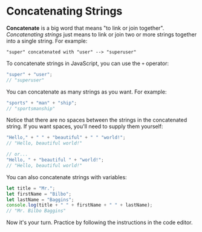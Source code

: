 # Concatenating Strings

**Concatenate** is a big word that means "to link or join together".
_Concatenating strings_ just means to link or join two or more
strings together into a single string. For example:

```
"super" concatenated with "user" --> "superuser"
```

To concatenate strings in JavaScript, you can use the `+` operator:

```javascript
"super" + "user";
// "superuser"
```

You can concatenate as many strings as you want. For example:

```javascript
"sports" + "man" + "ship";
// "sportsmanship"
```

Notice that there are no spaces between the strings in the concatenated string.
If you want spaces, you'll need to supply them yourself:

```javascript
"Hello," + " " + "beautiful" + " " "world!";
// "Hello, beautiful world!"

// or...
"Hello, " + "beautiful " + "world!";
// "Hello, beautiful world!"
```

You can also concatenate strings with variables:

```javascript
let title = "Mr.";
let firstName = "Bilbo";
let lastName = "Baggins";
console.log(title + " " + firstName + " " + lastName);
// "Mr. Bilbo Baggins"
```

Now it's your turn. Practice by following the instructions in the code editor.
